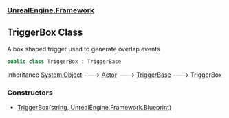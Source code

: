 ### [UnrealEngine.Framework](./UnrealEngine-Framework.md 'UnrealEngine.Framework')
## TriggerBox Class
A box shaped trigger used to generate overlap events  
```csharp
public class TriggerBox : TriggerBase
```
Inheritance [System.Object](https://docs.microsoft.com/en-us/dotnet/api/System.Object 'System.Object') &#129106; [Actor](./Actor.md 'UnrealEngine.Framework.Actor') &#129106; [TriggerBase](./TriggerBase.md 'UnrealEngine.Framework.TriggerBase') &#129106; TriggerBox  
### Constructors
- [TriggerBox(string, UnrealEngine.Framework.Blueprint)](./TriggerBox-TriggerBox(string_Blueprint).md 'UnrealEngine.Framework.TriggerBox.TriggerBox(string, UnrealEngine.Framework.Blueprint)')
